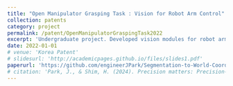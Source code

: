 ```yaml
---
title: "Open Manipulator Grasping Task : Vision for Robot Arm Control"
collection: patents
category: project
permalink: /patent/OpenManipulatorGraspingTask2022
excerpt: 'Undergraduate project. Developed vision modules for robot arm grasping task. Estimate 3D grasping position by FCN segmentation models and pinhole camera model.'
date: 2022-01-01
# venue: 'Korea Patent'
# slidesurl: 'http://academicpages.github.io/files/slides1.pdf'
paperurl: 'https://github.com/engineerJPark/Segmentation-to-World-Coordinate-by-FCN-and-Camera-Calibration'
# citation: 'Park, J., & Shim, H. (2024). Precision matters: Precision-aware ensemble for weakly supervised semantic segmentation. AAAI Workshop.'
---
```


<!-- The contents above will be part of a list of publications, if the user clicks the link for the publication than the contents of section will be rendered as a full page, allowing you to provide more information about the paper for the reader. When publications are displayed as a single page, the contents of the above "citation" field will automatically be included below this section in a smaller font. -->